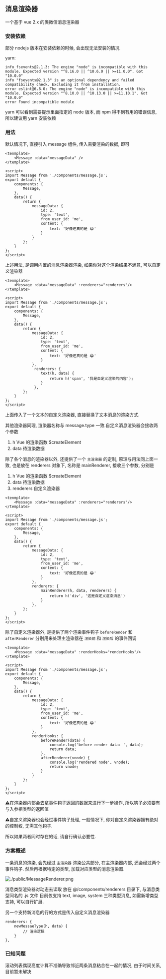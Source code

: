 ## 消息渲染器
一个基于 vue 2.x 的类微信消息渲染器

### 安装依赖

部分 nodejs 版本在安装依赖的时候, 会出现无法安装的情况

yarn:

```
info fsevents@2.1.3: The engine "node" is incompatible with this module. Expected version "^8.16.0 || ^10.6.0 || >=11.0.0". Got "10.0.0"
info "fsevents@2.1.3" is an optional dependency and failed compatibility check. Excluding it from installation.
error eslint@6.8.0: The engine "node" is incompatible with this module. Expected version "^8.10.0 || ^10.13.0 || >=11.10.1". Got "10.0.0"
error Found incompatible module
```

yarn 可以看到需要提示里面指定的 node 版本, 而 npm 得不到有用的错误信息, 所以建议用 yarn 安装依赖

### 用法
默认情况下, 直接引入 message 组件, 传入需要渲染的数据, 即可
```
<tenmplate>
    <Message :data="messageData" />
</template>

<script>
import Message from './components/message.js';
export default {
    components: {
        Message,
    },
    data() {
        return {
            messageData: {
                id: 2,
                type: 'text',
                from_user_id: 'me',
                content: {
                    text: '好像还真的是 😂'
                }
            }
        };
    }
};
</script>
```

上述用法, 是调用内置的消息渲染器渲染, 如果你对这个渲染结果不满意, 可以自定义渲染器
```
<tenmplate>
    <Message :data="messageData" :renderers="renderers"/>
</template>

<script>
import Message from './components/message.js';
export default {
    components: {
        Message,
    },
    data() {
        return {
            messageData: {
                id: 2,
                type: 'text',
                from_user_id: 'me',
                content: {
                    text: '好像还真的是 😂'
                }
            },
             renderers: {
                text(h, data) {
                    return h('span', '我是自定义渲染的内容');
                }
             },
        };
    }
};
</script>
```
上面传入了一个文本的自定义渲染器, 直接替换了文本消息的渲染方式.

其他渲染器同理, 渲染器名称与 message.type 一致.自定义消息渲染器会接收两个参数
1. h Vue 的渲染函数 $createElement
1. data 待渲染数据


除了各个消息的渲染器以外, 还提供了一个 `主渲染器` 的定制, 原理与用法同上面一致,
也是放在 renderers 对象下, 名称是 mainRenderer, 接收三个参数, 分别是
1. h Vue 的渲染函数 $createElement
1. data 待渲染数据
1. renderers 自定义渲染器

```
<tenmplate>
    <Message :data="messageData" :renderers="renderers"/>
</template>

<script>
import Message from './components/message.js';
export default {
    components: {
        Message,
    },
    data() {
        return {
            messageData: {
                id: 2,
                type: 'text',
                from_user_id: 'me',
                content: {
                    text: '好像还真的是 😂'
                }
            },
            renderers: {
                mainRenderer(h, data, renderers) {
                    return h('div', '这是自定义渲染消息')
                }
            },
        };
    }
};
</script>
```

除了自定义渲染器外, 是提供了两个渲染事件钩子 `beforeRender` 和 `afterRenderer` 分别用来处理主渲染器在 `渲染前` 和 `渲染后` 的事件回调

```
<tenmplate>
    <Message :data="messageData" :renderHooks="renderHooks"/>
</template>

<script>
import Message from './components/message.js';
export default {
    components: {
        Message,
    },
    data() {
        return {
            messageData: {
                id: 2,
                type: 'text',
                from_user_id: 'me',
                content: {
                    text: '好像还真的是 😂'
                }
            },
            renderHooks: {
                beforeRender(data) {
                    console.log('before render data: ', data);
                    return data;
                },
                afterRenderer(vnode) {
                    console.log('rendered node', vnode);
                    return vnode;
                }
            }
        };
    }
};
</script>
```
⚠️在渲染器内部会去拿事件钩子返回的数据来进行下一步操作,
所以钩子必须要有与入参相类型的返回值

⚠️自定义渲染器也会经过事件钩子处理, 一般情况下, 你对自定义渲染器拥有绝对的控制权, 无需其他钩子.

所以如果两者同时存在的话, 请自行确认必要性.

### 方案概述

一条消息的渲染, 会先经过 `主渲染器` 渲染公共部分,
在主渲染器内部, 还会经过两个事件钩子.
然后再根据特定的类型, 加载对应类型的消息渲染器.

![./public/MessageRenderer.png]('./public/MessageRenderer.png')

消息类型渲染器对动态去读取 放在 @/components/renderers 目录下, 与消息类型同名的 .js 文件
目前仅支持 text, image, system 三种类型消息, 如需新增类型支持, 可以自行扩展.

另一个支持新消息的行的方式是传入自定义消息渲染器

```
renderers: {
    newMessaeType(h, data) {
        // 渲染逻辑
    }
},
```

### 已知问题

滚动列表偶现高度计算不准确导致邻近两条消息粘合在一起的情况, 由于时间关系, 目前暂未解决
